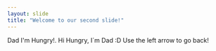 ```yaml
---
layout: slide
title: "Welcome to our second slide!"
---
```

Dad I'm Hungry!. Hi Hungry, I´m Dad :D
Use the left arrow to go back!
